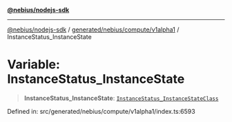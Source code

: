 [**@nebius/nodejs-sdk**](../../../../../README.md)

***

[@nebius/nodejs-sdk](../../../../../README.md) / [generated/nebius/compute/v1alpha1](../README.md) / InstanceStatus\_InstanceState

# Variable: InstanceStatus\_InstanceState

> **InstanceStatus\_InstanceState**: [`InstanceStatus_InstanceStateClass`](../type-aliases/InstanceStatus_InstanceStateClass.md)

Defined in: src/generated/nebius/compute/v1alpha1/index.ts:6593
